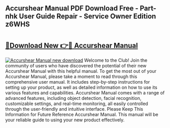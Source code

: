## Accurshear Manual PDF Download Free - Part-nhk User Guide Repair - Service Owner Edition z6WHS

# <h2><a href="http://bc14824.oget.top/?id=Accurshear+Manual">🔗Download New 👉🔴 Accurshear Manual</a></h2>

[![Accurshear Manual new download](https://i.imgur.com/5g1atiW.png)](http://bc14824.oget.top/?id=Accurshear+Manual)
Welcome to the Club! Join the community of users who have discovered the potential of their new Accurshear Manual with this helpful manual. To get the most out of your Accurshear Manual, please take a moment to read through this comprehensive user manual. It includes step-by-step instructions for setting up your product, as well as detailed information on how to use its various features and capabilities. Accurshear Manual comes with a range of advanced features, including object detection, facial recognition, customizable settings, and real-time monitoring, all easily controlled through the user-friendly and intuitive interface. Please Keep This Information for Future Reference Accurshear Manual. This manual will be your reliable guide to using your new product effectively.
